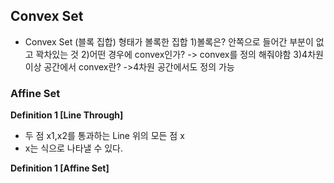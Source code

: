 ## Convex Set
- Convex Set (블록 집합)
	형태가 볼록한 집합
	1)볼록은?
	안쪽으로 들어간 부분이 없고 꽉차있는 것
	2)어떤 경우에 convex인가?
	-> convex를 정의 해줘야함
	3)4차원 이상 공간에서 convex란?
	->4차원 공간에서도 정의 가능

### Affine Set
**Definition 1 [Line Through]**
- 두 점 x1,x2를 통과하는 Line 위의 모든 점 x
- x는 식으로 나타낼 수 있다.

**Definition 1 [Affine Set]**